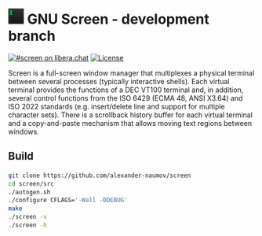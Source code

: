 # ![](https://raw.githubusercontent.com/alexander-naumov/screen/main/img/favicon.png) GNU Screen - development branch

[![#screen on libera.chat](https://img.shields.io/badge/IRC-%23screen-blue)](https://kiwiirc.com/nextclient/irc.libera.chat/#screen)
[![License](https://img.shields.io/github/license/alexander-naumov/screen)](https://github.com/alexander-naumov/screen/COPYING)

Screen is a full-screen window manager that multiplexes a physical
terminal between several processes (typically interactive shells).
Each virtual terminal provides the functions of a DEC VT100 terminal
and, in addition, several control functions from the ISO 6429
(ECMA 48, ANSI X3.64) and ISO 2022 standards (e.g. insert/delete
line and support for  multiple character sets).
There is a scrollback history buffer for each virtual terminal and
a copy-and-paste mechanism that allows moving text regions between
windows.

## Build
```sh
git clone https://github.com/alexander-naumov/screen
cd screen/src
./autogen.sh
./configure CFLAGS='-Wall -DDEBUG'
make
./screen -v
./screen -h
```

